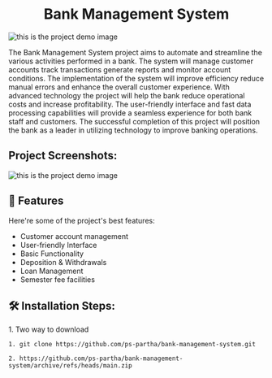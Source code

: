 <h1 align="center" id="title">Bank Management System</h1>

![this is the project demo image](https://i.ibb.co/pQ5cW67/Capture.png)

<p id="description">The Bank Management System project aims to automate and streamline the various activities performed in a bank. The system will manage customer accounts track transactions generate reports and monitor account conditions. The implementation of the system will improve efficiency reduce manual errors and enhance the overall customer experience. With advanced technology the project will help the bank reduce operational costs and increase profitability. The user-friendly interface and fast data processing capabilities will provide a seamless experience for both bank staff and customers. The successful completion of this project will position the bank as a leader in utilizing technology to improve banking operations.</p>

<h2>Project Screenshots:</h2>

![this is the project demo image](https://i.ibb.co/kGKXr78/Capture1.png)

  
  
<h2>🧐 Features</h2>

Here're some of the project's best features:

*   Customer account management
*   User-friendly Interface
*   Basic Functionality
*   Deposition & Withdrawals
*   Loan Management
*   Semester fee facilities

<h2>🛠️ Installation Steps:</h2>

<p>1. Two way to download</p>

```
1. git clone https://github.com/ps-partha/bank-management-system.git
```

```
2. https://github.com/ps-partha/bank-management-system/archive/refs/heads/main.zip
```

  
